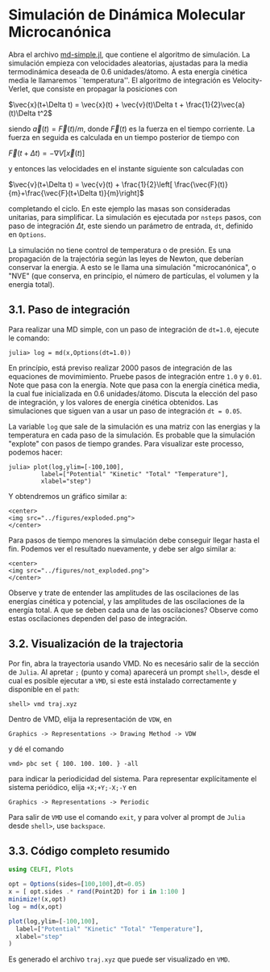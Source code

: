 # Simulación de Dinámica Molecular Microcanónica

Abra el archivo [md-simple.jl](https://github.com/m3g/CELFI.jl/blob/master/src/md-simple.jl), que contiene el algoritmo de
simulación. La simulación empieza con velocidades aleatorias, ajustadas
para la media termodinámica deseada de 0.6 unidades/átomo. A esta
energía cinética media le llamaremos ``temperatura''.
El algoritmo de integración es Velocity-Verlet, que consiste en propagar
la posiciones con

$\vec{x}(t+\Delta t) = \vec{x}(t) + \vec{v}(t)\Delta t + \frac{1}{2}\vec{a}(t)\Delta t^2$

siendo $\vec{a}(t)=\vec{F}(t)/m$, donde $\vec{F}(t)$ es la fuerza en el tiempo corriente. 
La fuerza en seguida es calculada en un tiempo posterior de tiempo con

$\vec{F}(t+\Delta t) = -\nabla V\left[\vec{x}(t)\right]$

y entonces las velocidades en el instante siguiente son calculadas con

$\vec{v}(t+\Delta t) = \vec{v}(t) +
\frac{1}{2}\left[
\frac{\vec{F}(t)}{m}+\frac{\vec{F}(t+\Delta t)}{m}\right]$

completando el ciclo. En este ejemplo las masas son consideradas
unitarias, para simplificar. La simulación es ejecutada por `nsteps`
pasos, con paso de integración $\Delta t$, este siendo un parámetro de
entrada, `dt`, definido en `Options`. 

La simulación no tiene control de temperatura o de presión. Es una propagación de la trajectória según las leyes de Newton, que deberían conservar la energia. A esto se le llama una simulación "microcanónica", o "NVE" (que conserva, en princípio, el número de partículas, el volumen y la energia total).

## 3.1. Paso de integración

Para realizar una MD simple, con un paso de integración de `dt=1.0`, ejecute le comando:
```julia-repl
julia> log = md(x,Options(dt=1.0))

```
En princípio, está previso realizar 2000 pasos de integración de las equaciones 
de movimimiento.  Pruebe pasos de integración entre `1.0` y `0.01`. 
Note que pasa con la energía. Note que pasa con la energía
cinética media, la cual fue inicializada en 0.6 unidades/átomo. Discuta
la elección del paso de integración, y los valores de energía cinética
obtenidos. Las simulaciones que siguen van a usar un paso de integración
`dt = 0.05`.

La variable `log` que sale de la simulación es una matriz con las energias y la 
temperatura en cada paso de la simulación. Es probable que la simulación "explote" con pasos de tiempo grandes. Para visualizar este processo, podemos hacer:
```julia-repl
julia> plot(log,ylim=[-100,100],
         label=["Potential" "Kinetic" "Total" "Temperature"],
         xlabel="step")
```

Y obtendremos un gráfico similar a:
```@raw html
<center> 
<img src="../figures/exploded.png">
</center>
```

Para pasos de tiempo menores la simulación debe conseguir llegar hasta el fin. Podemos ver el resultado nuevamente, y debe ser algo similar a: 
```@raw html
<center> 
<img src="../figures/not_exploded.png">
</center>
```

Observe y trate de entender las amplitudes de las oscilaciones de las
energías cinética y potencial, y las amplitudes de las
oscilaciones de la energía total. A que se deben cada una de las
oscilaciones? Observe como estas oscilaciones dependen del paso de
integración.

## 3.2. Visualización de la trajectoria

Por fin, abra la trayectoria usando VMD. No es necesário salir de la sección de `Julia`. Al apretar `;` (punto y coma) aparecerá un prompt `shell>`, desde el cual 
es posible ejecutar a `VMD`, si este está instalado correctamente y disponible en el `path`:

```julia-repl
shell> vmd traj.xyz
```
Dentro de VMD, elija la representación de `VDW`, en 
```
Graphics -> Representations -> Drawing Method -> VDW
```
y dé el comando 
```
vmd> pbc set { 100. 100. 100. } -all
``` 
para indicar la periodicidad del sistema. 
Para representar explícitamente el sistema periódico, elija `+X;+Y;-X;-Y` en
```
Graphics -> Representations -> Periodic
```

Para salir de `VMD` use el comando `exit`, y para volver al prompt de `Julia` desde `shell>`, use `backspace`. 

## 3.3. Código completo resumido

```julia
using CELFI, Plots

opt = Options(sides=[100,100],dt=0.05)
x = [ opt.sides .* rand(Point2D) for i in 1:100 ]
minimize!(x,opt)
log = md(x,opt)

plot(log,ylim=[-100,100],
  label=["Potential" "Kinetic" "Total" "Temperature"],
  xlabel="step"
)
```

Es generado el archivo `traj.xyz` que puede ser visualizado en `VMD`. 





